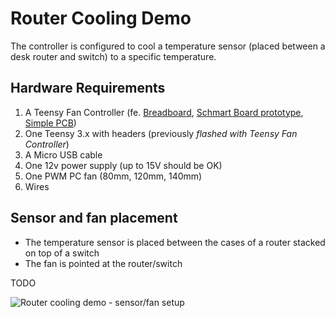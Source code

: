 # Router Cooling Demo

The controller is configured to cool a temperature sensor \(placed between a desk router and switch\) to a specific temperature.

## Hardware Requirements

1. A Teensy Fan Controller \(fe. [Breadboard](https://github.com/mstrthealias/TeensyFanController/tree/9169de2e0e3d817ff4fb50c9669d37643c585822/doc/hardware/breadboard/README.md), [Schmart Board prototype](https://github.com/mstrthealias/TeensyFanController/tree/9169de2e0e3d817ff4fb50c9669d37643c585822/doc/hardware/prototype/README.md), [Simple PCB](https://github.com/mstrthealias/TeensyFanController/tree/9169de2e0e3d817ff4fb50c9669d37643c585822/doc/hardware/simple-pcb/README.md)\)
2. One Teensy 3.x with headers \(previously _flashed with Teensy Fan Controller_\)
3. A Micro USB cable
4. One 12v power supply \(up to 15V should be OK\)
5. One PWM PC fan \(80mm, 120mm, 140mm\)
6. Wires

## Sensor and fan placement

* The temperature sensor is placed between the cases of a router stacked on top of a switch
* The fan is pointed at the router/switch

TODO

![Router cooling demo - sensor/fan setup](https://github.com/mstrthealias/TeensyFanController/tree/9169de2e0e3d817ff4fb50c9669d37643c585822/doc/images/rcd.setup.jpg)

